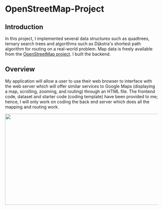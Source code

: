 # OpenStreetMap-Project
## Introduction
In this project, I implemented several data structures such as quadtrees, ternary search trees and algorithms such as Dijkstra's shortest path algorithm for routing on a real-world problem. Map data is freely available from the [OpenStreetMap project](https://www.openstreetmap.org/). I built the backend.

## Overview
My application will allow a user to use their web browser to interface with the web server which will offer similar services to Google Maps (displaying a map, scrolling, zooming, and routing) through an HTML file.
The frontend code, dataset and starter code (coding template) have been provided to me; hence, I will only work on coding the back end server which does all the mapping and routing work.

<p align="center"><img src="https://github.com/tugcekiziltepe/OpenStreetMap-Project/blob/main/map.png" width="600" height = "300"></p>
